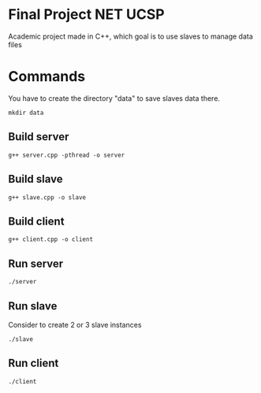 # Final Project NET UCSP

Academic project made in C++, which goal is to use slaves to manage data files

# Commands

You have to create the directory "data" to save slaves data there.

```
mkdir data
```

## Build server

```
g++ server.cpp -pthread -o server
```

## Build slave

```
g++ slave.cpp -o slave
```

## Build client

```
g++ client.cpp -o client
```

## Run server

```
./server
```


## Run slave
Consider to create 2 or 3 slave instances

```
./slave
```

## Run client

```
./client
```
